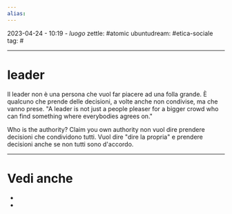 ```yaml
---
alias: 
---
```

2023-04-24 - 10:19 - *luogo*
zettle: #atomic
ubuntudream: #etica-sociale 
tag: #

---
# leader

Il leader non è una persona che vuol far piacere ad una folla grande. È qualcuno che prende delle decisioni, a volte anche non condivise, ma che vanno prese.
"A leader is not just a people pleaser for a bigger crowd who can find something where everybodies agrees on."

Who is the authority?
Claim you own authority non vuol dire prendere decisioni che condividono tutti. Vuol dire "dire la propria" e prendere decisioni anche se non tutti sono d'accordo.



---
# Vedi anche
- 
- 